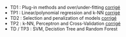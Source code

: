 - TD1 : Plug-in methods and over/under-fitting [corrigé](/teaching/README.md)
- TP1 : Linear/polynomial regression and k-NN [corrigé](/teaching/README.md)
- TD2 : Selection and penalization of models [corrigé](/teaching/README.md)
- TP2 : k-NN, Perceptron and Cross-Validation [corrigé](/teaching/README.md)
- TD / TP3 : SVM, Decistion Tree and Random Forest
